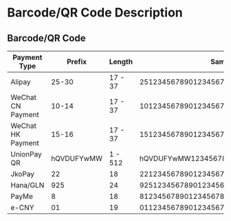 # Barcode/QR Code Description

## Barcode/QR Code
| Payment Type | Prefix | Length | Sample |
|------|-------------|------|------|
| Alipay | 25-30 | 17 - 37 | 2512345678901234567890123456 |
| WeChat CN Payment | 10-14 | 17 - 37 | 1012345678901234567890123456 |
| WeChat HK Payment | 15-16 | 17 - 37 | 1512345678901234567890123456 |
| UnionPay QR | hQVDUFYwMW | 1 - 512 | hQVDUFYwMW12345678901234567890123456 |
| JkoPay | 22 | 18 | 2212345678901234567890123456 |
| Hana/GLN | 925 | 24 | 9251234567890123456789012345 |
| PayMe | 8 | 18 | 8123456789012345678901234567 |
| e-CNY | 01 | 19 | 0112345678901234567890123456 |

